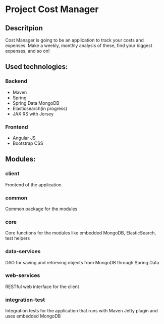 # Project Cost Manager

## Descritpion

Cost Manager is going to be an application to track your costs and expenses. Make a weekly, monthly analysis of these, find your biggest expenses, and so on!

## Used technologies:
### Backend
- Maven
- Spring
- Spring Data MongoDB
- Elasticsearch(in progress)
- JAX RS with Jersey

### Frontend
- Angular JS
- Bootstrap CSS

## Modules:
### client
Frontend of the application.
### common
Common package for the modules
### core
Core functions for the modules like embedded MongoDB, ElasticSearch, test helpers
### data-services
DAO for saving and retrieving objects from MongoDB through Spring Data
### web-services
RESTful web interface for the client
### integration-test
Integration tests for the application that runs with Maven Jetty plugin and uses embedded MongoDB




